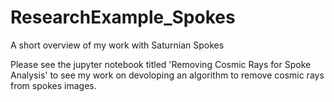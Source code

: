 # ResearchExample_Spokes
A short overview of my work with Saturnian Spokes

Please see the jupyter notebook titled 'Removing Cosmic Rays for Spoke Analysis' to see my work on devoloping an algorithm to remove cosmic rays from spokes images.
